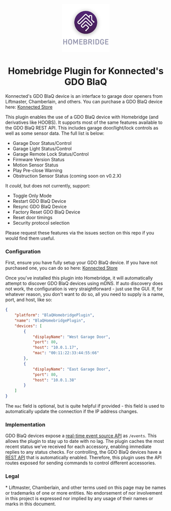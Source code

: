<p align="center">

<img src="https://github.com/homebridge/branding/raw/latest/logos/homebridge-wordmark-logo-vertical.png" width="150">

</p>

<span align="center">

# Homebridge Plugin for Konnected's GDO BlaQ

</span>

Konnected's GDO BlaQ device is an interface to garage door openers from Liftmaster, Chamberlain, and others.
You can purchase a GDO BlaQ device here: [Konnected Store](https://konnected.io/KYLEBOYER)

This plugin enables the use of a GDO BlaQ device with Homebridge (and derivatives like HOOBS). It supports most of the same features available to the GDO BlaQ REST API. This includes garage door/light/lock controls as well as some sensor data. The full list is below:

* Garage Door Status/Control
* Garage Light Status/Control
* Garage Remote Lock Status/Control
* Firmware Version Status
* Motion Sensor Status
* Play Pre-close Warning
* Obstruction Sensor Status (coming soon on v0.2.X)

It *could*, but does not currently, support:

* Toggle Only Mode
* Restart GDO BlaQ Device
* Resync GDO BlaQ Device
* Factory Reset GDO BlaQ Device
* Reset door timings
* Security protocol selection

Please request these features via the issues section on this repo if you would find them useful.

### Configuration

First, ensure you have fully setup your GDO BlaQ device. If you have not purchased one, you can do so here: [Konnected Store](https://konnected.io/KYLEBOYER)

Once you've installed this plugin into Homebridge, it will automatically attempt to discover GDO BlaQ devices using mDNS. If auto discovery does not work, the configuration is very straightforward - just use the GUI. If, for whatever reason, you don't want to do so, all you need to supply is a name, port, and host, like so:

```json
{
    "platform": "BlaQHomebridgePlugin",
    "name": "BlaQHomebridgePlugin",
    "devices": [
        {
            "displayName": "West Garage Door",
            "port": 80,
            "host": "10.0.1.17",
            "mac": "00:11:22:33:44:55:66"
        },
        {
            "displayName": "East Garage Door",
            "port": 80,
            "host": "10.0.1.38"
        }
    ]
}
```

The `mac` field is optional, but is quite helpful if provided - this field is used to automatically update the connection if the IP address changes.

### Implementation

GDO BlaQ devices expose a [real-time event source API](https://esphome.io/web-api/index.html?highlight=events#event-source-api) as `/events`. This allows the plugin to stay up to date with no lag. The plugin caches the most recent status we've received for each accessory, enabling immediate replies to any status checks. For controlling, the GDO BlaQ devices have a [REST API](https://konnected.readme.io/v2.0/reference/introduction) that is automatically enabled. Therefore, this plugin uses the API routes exposed for sending commands to control different accessories.

### Legal

\* Liftmaster, Chamberlain, and other terms used on this page may be names or trademarks of one or more entities. No endorsement of nor involvement in this project is expressed nor implied by any usage of their names or marks in this document.
